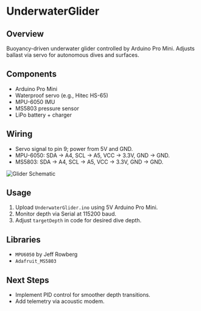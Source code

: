 # UnderwaterGlider

## Overview
Buoyancy-driven underwater glider controlled by Arduino Pro Mini. Adjusts ballast via servo for autonomous dives and surfaces.

## Components
- Arduino Pro Mini  
- Waterproof servo (e.g., Hitec HS-65)  
- MPU-6050 IMU  
- MS5803 pressure sensor  
- LiPo battery + charger  

## Wiring
- Servo signal to pin 9; power from 5V and GND.  
- MPU-6050: SDA → A4, SCL → A5, VCC → 3.3V, GND → GND.  
- MS5803: SDA → A4, SCL → A5, VCC → 3.3V, GND → GND.

![Glider Schematic](schematics/UnderwaterGlider_schematic.png)

## Usage
1. Upload `UnderwaterGlider.ino` using 5V Arduino Pro Mini.  
2. Monitor depth via Serial at 115200 baud.  
3. Adjust `targetDepth` in code for desired dive depth.

## Libraries
- `MPU6050` by Jeff Rowberg  
- `Adafruit_MS5803`  

## Next Steps
- Implement PID control for smoother depth transitions.  
- Add telemetry via acoustic modem.  

